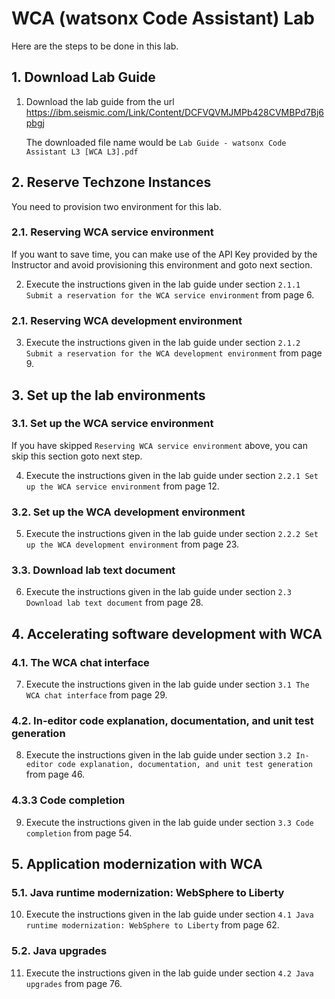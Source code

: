 # WCA  (watsonx Code Assistant) Lab

Here are the steps to be done in this lab. 

## 1. Download Lab Guide

1. Download the lab guide from the url https://ibm.seismic.com/Link/Content/DCFVQVMJMPb428CVMBPd7Bj6pbgj

    The downloaded file name would be  `Lab Guide - watsonx Code Assistant L3 [WCA L3].pdf`

## 2. Reserve Techzone Instances

You need to provision two environment for this lab. 

### 2.1. Reserving WCA service environment

If you want to save time, you can make use of the API Key provided by the Instructor and avoid provisioning this environment and goto next section.

2. Execute the instructions given in the lab guide under section `2.1.1 Submit a reservation for the WCA service environment` from page 6.

### 2.1. Reserving WCA development environment

3. Execute the instructions given in the lab guide under section `2.1.2 Submit a reservation for the WCA development environment` from page 9.


## 3. Set up the lab environments

### 3.1. Set up the WCA service environment

If you have skipped `Reserving WCA service environment` above, you can skip this section goto next step.

4. Execute the instructions given in the lab guide under section `2.2.1 Set up the WCA service environment` from page 12.

### 3.2. Set up the WCA development environment

5. Execute the instructions given in the lab guide under section `2.2.2 Set up the WCA development environment` from page 23.

### 3.3. Download lab text document

6. Execute the instructions given in the lab guide under section `2.3 Download lab text document` from page 28.


## 4. Accelerating software development with WCA

### 4.1. The WCA chat interface

7. Execute the instructions given in the lab guide under section `3.1 The WCA chat interface` from page 29.

### 4.2. In-editor code explanation, documentation, and unit test generation

8. Execute the instructions given in the lab guide under section `3.2 In-editor code explanation, documentation, and unit test generation` from page 46.

### 4.3.3 Code completion

9. Execute the instructions given in the lab guide under section `3.3 Code completion` from page 54.


## 5. Application modernization with WCA

### 5.1. Java runtime modernization: WebSphere to Liberty

10. Execute the instructions given in the lab guide under section `4.1 Java runtime modernization: WebSphere to Liberty` from page 62.

### 5.2. Java upgrades

11. Execute the instructions given in the lab guide under section `4.2 Java upgrades` from page 76.



